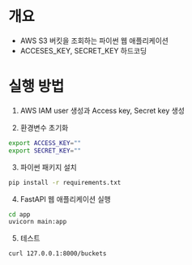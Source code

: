 # 개요
* AWS S3 버킷을 조회하는 파이썬 웹 애플리케이션
* ACCESES_KEY, SECRET_KEY 하드코딩

# 실행 방법

1. AWS IAM user 생성과 Access key, Secret key 생성

2. 환경변수 초기화

```sh
export ACCESS_KEY=""
export SECRET_KEY=""
```

3. 파이썬 패키지 설치

```sh
pip install -r requirements.txt
```

4. FastAPI 웹 애플리케이션 실행

```sh
cd app
uvicorn main:app
```

5. 테스트

```sh
curl 127.0.0.1:8000/buckets
```
